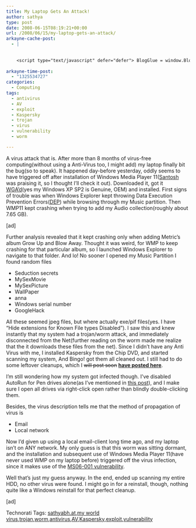 ```yaml
---
title: My Laptop Gets An Attack!
author: sathya
type: post
date: 2008-06-15T08:19:21+00:00
url: /2008/06/15/my-laptop-gets-an-attack/
arkayne-cache-post:
  - |
    
    
    <script type="text/javascript" defer="defer"> BlogGlue = window.BlogGlue || window.Arkayne || {}; BlogGlue.baseurl = 'http://www.blogglue.com'; BlogGlue.go = function(e, a, cid, gid) { var id = a.getAttribute('id'); var orig = a.getAttribute('href'); var target = a.getAttribute('target'); var redir = [BlogGlue.baseurl, 'link', cid, gid, ''].join('/'); redir += '?ts=' + Math.random(); redir += '&amp;url=' + escape(a.href); a.setAttribute('href', redir); setTimeout('BlogGlue.restore("' + id + '", "' + orig + '")', 0); return true; }; BlogGlue.restore = function(id, orig) { var a = document.getElementById(id); if (a) a.setAttribute('href', orig); }; </script> <div class="blogglue_plugin" style="display:block;margin:5px 0px 20px 0px;"> <h3 class="blogglue-header blogglue-inner"> More From sathyabhat </h3> <ul class="blogglue-links blogglue-inner"> <li id="blogglue-inner-1"><a href="http://sathyabh.at/2008/05/19/i-wanna-blow-up-my-school/?utm_source=BlogGlue_network&amp;utm_medium=BlogGlue_Plugin" id="blogglue-2967098" target="_parent" onclick="return BlogGlue.go(event, this, 2949029, 2967098);" title="I Wanna Blow up My School! » My World">I Wanna Blow up My School! » My World</a></li> <li id="blogglue-inner-2"><a href="http://sathyabh.at/2008/03/02/my-new-baby/?utm_source=BlogGlue_network&amp;utm_medium=BlogGlue_Plugin" id="blogglue-2959680" target="_parent" onclick="return BlogGlue.go(event, this, 2949029, 2959680);" title="My new baby » My World">My new baby » My World</a></li> <li id="blogglue-inner-3"><a href="http://sathyabh.at/2008/04/05/appraisals-appraisals/?utm_source=BlogGlue_network&amp;utm_medium=BlogGlue_Plugin" id="blogglue-2950752" target="_parent" onclick="return BlogGlue.go(event, this, 2949029, 2950752);" title="Appraisals, Appraisals » My World">Appraisals, Appraisals » My World</a></li> </ul> <div class="blogglue-footer" style="margin:10px 0px;display:block !important"> <a href="http://www.blogglue.com/12928-ab7e24be6f12e678fc1a468df18f3f3f/?utm_source=BlogGlue%20Plugin&amp;utm_medium=Recommend&amp;utm_campaign=Plugin&amp;coupon=SATHYABHAT&amp;blogglue_page=2949029" target="_blank" style="text-decoration:none !important;"> <img src="http://www.gravatar.com/avatar.php?default=%2F%2Fs3.amazonaws.com%2Farkayne-media%2Fimg%2Fprofile%2Fdefault_sm.png&amp;size=24&amp;gravatar_id=1375f202e61682cc4963295f4b0430dc" width="24" height="24" border="0" alt="Blog Margeting Related Posts Plugin For sathyabhat" style="display:inline;margin: 0 5px 0 10px; border:1px solid #AAA; width: 24px !important; height: 24px; !important;"/><span style="position:relative;top:-8px;font-family:'Trebuchet MS'; font-size: 0.8em;">Ask <strong>sathyabhat</strong> To Recommend Your Posts</span> </a> <img class="blogglue-hit" style="border:none;left:-9999px;position:absolute;" src="http://www.blogglue.com/widget/hit/2949029.GIF" border="0" alt="Blog Marketing Related Posts Plugin Counter" /> </div> </div>
    
arkayne-time-post:
  - "1325534727"
categories:
  - Computing
tags:
  - antivirus
  - AV
  - exploit
  - Kaspersky
  - trojan
  - virus
  - vulnerability
  - worm

---
```

A virus attack that is. After more than 8 months of virus-free computing(without using a Anti-Virus too, I might add) my laptop finally bit the bug(so to speak). It happened day-before yesterday, oddly seems to have triggered off after installation of Windows Media Player 11(<a rel="nofollow" href="http://santoshgs.com/" target="_blank">Santosh</a> was praising it, so I thought I’ll check it out). Downloaded it, got it <a href="http://en.wikipedia.org/wiki/Windows_Genuine_Advantage" target="_blank">WGA’d</a>(yes my Windows XP SP2 is Genuine, OEM) and installed. First signs of trouble was when Windows Explorer kept throwing Data Execution Prevention Errors(<a href="http://en.wikipedia.org/wiki/Data_Execution_Prevention" target="_blank">DEP</a>) while browsing through my Music partition. Then WMP11 kept crashing when trying to add my Audio collection(roughly about 7.65 GB).

<!--more-->

[ad]

Further analysis revealed that it kept crashing only when adding Metric’s album Grow Up and Blow Away. Thought it was weird, for WMP to keep crashing for that particular album, so I launched Windows Explorer to navigate to that folder. And lo! No sooner I opened my Music Partition I found random files

  * Seduction secrets
  * MySexMovie
  * MySexPicture
  * WallPaper
  * anna
  * Windows serial number
  * GoogleHack

All these seemed jpeg files, but where actually exe/pif files(yes. I have “Hide extensions for Known File types Disabled”). I saw this and knew instantly that my system had a trojan/worm attack, and immediately disconnected from the Net(further reading on the worm made me realize that the it downloads these files from the net). Since I didn’t have any Anti Virus with me, I installed Kaspersky from the Chip DVD, and started scanning my system, And Bingo! got them all cleaned out. I still had to do some leftover cleanups, which I <span style="text-decoration: line-through;">will post soon</span> [**have posted here**][1].

I’m still wondering how my system got infected though. I’ve disabled AutoRun for Pen drives alone(as I’ve mentioned in <a href="http://sathyabh.at/2008/05/04/ enabledisable-autoplay-for-individual-drives/" target="_blank">this post</a>), and I make sure I open all drives via right-click open rather than blindly double-clicking them.

Besides, the virus description tells me that the method of propagation of virus is

  * Email
  * Local network

Now I’d given up using a local email-client long time ago, and my laptop isn’t on ANY network. My only guess is that this worm was sitting dormant, and the installation and subsequent use of Windows Media Player 11(have never used WMP on my laptop before) triggered off the virus infection, since it makes use of the <a rel="nofollow" href="http://www3.ca.com/securityadvisor/vulninfo/vuln.aspx?id=33721" target="_blank">MS06-001 vulnerability</a>.

Well that’s just my guess anyway. In the end, ended up scanning my entire HDD, no other virus were found. I might go in for a reinstall, though, nothing quite like a Windows reinstall for that perfect cleanup.

[ad]

<div id="scid:0767317B-992E-4b12-91E0-4F059A8CECA8:58c64f45-88c3-4d84-935f-18d25e747d77" class="wlWriterSmartContent" style="padding-right: 0px; display: inline; padding-left: 0px; float: none; padding-bottom: 0px; margin: 0px; padding-top: 0px">
  Technorati Tags: <a rel="tag" href="http://technorati.com/tags/sathyabh.at">sathyabh.at</a>,<a rel="tag" href="http://technorati.com/tags/my+world+virus">my world virus</a>,<a rel="tag" href="http://technorati.com/tags/trojan">trojan</a>,<a rel="tag" href="http://technorati.com/tags/worm">worm</a>,<a rel="tag" href="http://technorati.com/tags/antivirus">antivirus</a>,<a rel="tag" href="http://technorati.com/tags/AV">AV</a>,<a rel="tag" href="http://technorati.com/tags/Kaspersky">Kaspersky</a>,<a rel="tag" href="http://technorati.com/tags/exploit">exploit</a>,<a rel="tag" href="http://technorati.com/tags/vulnerability">vulnerability</a>
</div>

 [1]: http://sathyabh.at/2008/06/15/how-to-removing-worm-womble-d-virus-worm/